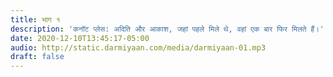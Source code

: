 ```yaml
---
title: भाग १
description: 'कनॉट प्लेस: अदिति और आकाश, जहां पहले मिले थे, वहां एक बार फिर मिलते हैं।'
date: 2020-12-10T13:45:17-05:00
audio: http://static.darmiyaan.com/media/darmiyaan-01.mp3
draft: false
---
```

